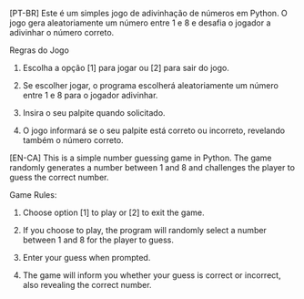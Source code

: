 [PT-BR]
Este é um simples jogo de adivinhação de números 
em Python. O jogo gera aleatoriamente um número 
entre 1 e 8 e desafia o jogador a adivinhar o número 
correto.

Regras do Jogo
1. Escolha a opção [1] para jogar ou [2] para sair 
do jogo.

2. Se escolher jogar, o programa escolherá aleatoriamente
um número entre 1 e 8 para o jogador adivinhar.

3. Insira o seu palpite quando solicitado.

4. O jogo informará se o seu palpite está correto ou incorreto, 
revelando também o número correto.



[EN-CA]
This is a simple number guessing game in Python. The game 
randomly generates a number between 1 and 8 and challenges 
the player to guess the correct number.

Game Rules:

1. Choose option [1] to play or [2] to exit the game.

2. If you choose to play, the program will randomly select 
a number between 1 and 8 for the player to guess.

3. Enter your guess when prompted.

4. The game will inform you whether your guess is correct or 
incorrect, also revealing the correct number.
